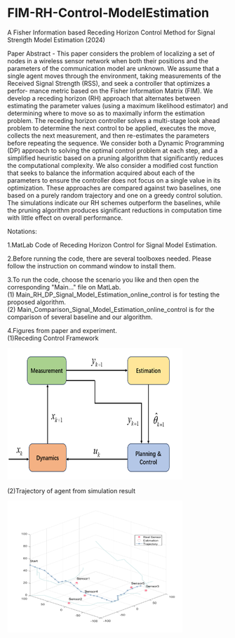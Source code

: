 # FIM-RH-Control-ModelEstimation
A Fisher Information based Receding Horizon Control Method for Signal Strength Model Estimation (2024)


Paper Abstract - 
This paper considers the problem of localizing a
set of nodes in a wireless sensor network when both their
positions and the parameters of the communication model
are unknown. We assume that a single agent moves through
the environment, taking measurements of the Received Signal
Strength (RSS), and seek a controller that optimizes a perfor-
mance metric based on the Fisher Information Matrix (FIM).
We develop a receding horizon (RH) approach that alternates
between estimating the parameter values (using a maximum
likelihood estimator) and determining where to move so as to
maximally inform the estimation problem. The receding horizon
controller solves a multi-stage look ahead problem to determine
the next control to be applied, executes the move, collects
the next measurement, and then re-estimates the parameters
before repeating the sequence. We consider both a Dynamic
Programming (DP) approach to solving the optimal control
problem at each step, and a simplified heuristic based on a
pruning algorithm that significantly reduces the computational
complexity. We also consider a modified cost function that
seeks to balance the information acquired about each of the
parameters to ensure the controller does not focus on a single
value in its optimization. These approaches are compared
against two baselines, one based on a purely random trajectory
and one on a greedy control solution. The simulations indicate
our RH schemes outperform the baselines, while the pruning
algorithm produces significant reductions in computation time
with little effect on overall performance.


Notations:

1.MatLab Code of Receding Horizon Control for Signal Model Estimation.

2.Before running the code, there are several toolboxes needed. Please follow the instruction on command window to install them.

3.To run the code, choose the scenario you like and then open the corresponding "Main..." file on MatLab. <br />
(1) Main_RH_DP_Signal_Model_Estimation_online_control is for testing the proposed algorithm. <br />
(2) Main_Comparison_Signal_Model_Estimation_online_control is for the comparison of several baseline and our algorithm.


4.Figures from paper and experiment. <br />
(1)Receding Control Framework
<div style="display:flex">
     <div style="flex:1;padding-right:10px;">
          <img src="figures/1_online-controler.png" width="400" height="300"/>
     </div>
</div>

(2)Trajectory of agent from simulation result <br />
<div style="display:flex">
     <div style="flex:1;padding-right:10px;">
          <img src="figures/2_DP_simulation.png" width="400" height="300"/>
     </div>
</div>

